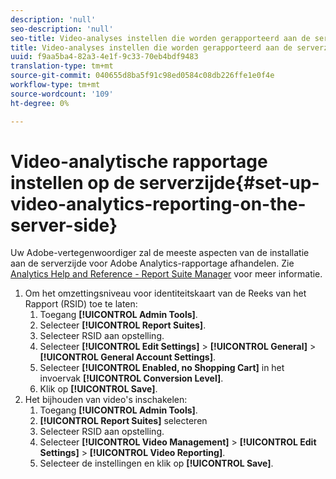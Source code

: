 ```yaml
---
description: 'null'
seo-description: 'null'
seo-title: Video-analyses instellen die worden gerapporteerd aan de serverzijde
title: Video-analyses instellen die worden gerapporteerd aan de serverzijde
uuid: f9aa5ba4-82a3-4e1f-9c33-70eb4bdf9483
translation-type: tm+mt
source-git-commit: 040655d8ba5f91c98ed0584c08db226ffe1e0f4e
workflow-type: tm+mt
source-wordcount: '109'
ht-degree: 0%

---
```



# Video-analytische rapportage instellen op de serverzijde{#set-up-video-analytics-reporting-on-the-server-side}

Uw Adobe-vertegenwoordiger zal de meeste aspecten van de installatie aan de serverzijde voor Adobe Analytics-rapportage afhandelen. Zie [Analytics Help and Reference - Report Suite Manager](https://microsite.omniture.com/t2/help/en_US/reference/#Report_Suite_Manager) voor meer informatie.
1. Om het omzettingsniveau voor identiteitskaart van de Reeks van het Rapport (RSID) toe te laten:
   1. Toegang **[!UICONTROL Admin Tools]**.
   1. Selecteer **[!UICONTROL Report Suites]**.
   1. Selecteer RSID aan opstelling.
   1. Selecteer **[!UICONTROL Edit Settings]** > **[!UICONTROL General]** > **[!UICONTROL General Account Settings]**.
   1. Selecteer **[!UICONTROL Enabled, no Shopping Cart]** in het invoervak **[!UICONTROL Conversion Level]**.
   1. Klik op **[!UICONTROL Save]**.
1. Het bijhouden van video&#39;s inschakelen:
   1. Toegang **[!UICONTROL Admin Tools]**.
   1. **[!UICONTROL Report Suites]** selecteren
   1. Selecteer RSID aan opstelling.
   1. Selecteer **[!UICONTROL Video Management]** > **[!UICONTROL Edit Settings]** > **[!UICONTROL Video Reporting]**.
   1. Selecteer de instellingen en klik op **[!UICONTROL Save]**.
